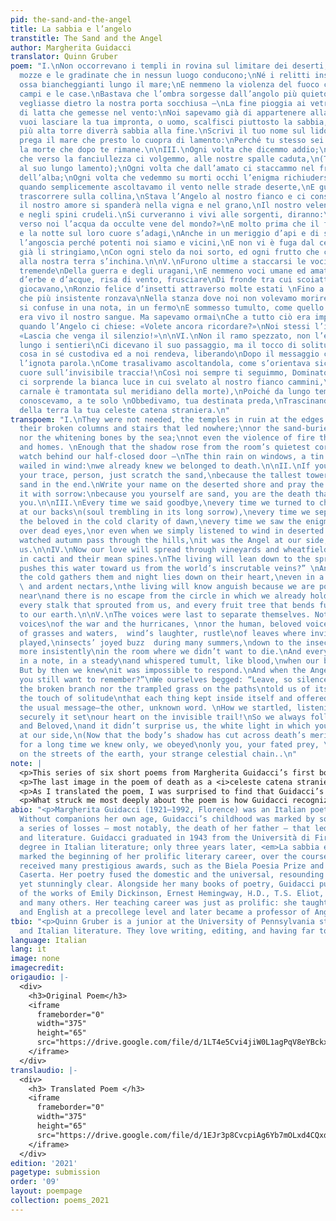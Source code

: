 ```yaml
---
pid: the-sand-and-the-angel
title: La sabbia e l’angelo
transtitle: The Sand and the Angel
author: Margherita Guidacci
translator: Quinn Gruber
poem: "I.\nNon occorrevano i templi in rovina sul limitare dei deserti,\nCon le colonne
  mozze e le gradinate che in nessun luogo conducono;\nNé i relitti insabbiati, le
  ossa biancheggianti lungo il mare;\nE nemmeno la violenza del fuoco contro i nostri
  campi e le case.\nBastava che l’ombra sorgesse dall’angolo più quieto della stanza,\nO
  vegliasse dietro la nostra porta socchiusa —\nLa fine pioggia ai vetri, un pezzo
  di latta che gemesse nel vento:\nNoi sapevamo già di appartenere alla morte.\n\nII.\nSe
  vuoi lasciare la tua impronta, o uomo, scalfisci piuttosto la sabbia,\nPerché la
  più alta torre diverrà sabbia alla fine.\nScrivi il tuo nome sul lido deserto, e
  prega il mare che presto lo cuopra di lamento:\nPerché tu stesso sei sabbia, sei
  la morte che dopo te rimane.\n\nIII.\nOgni volta che dicemmo addio;\nOgni volta
  che verso la fanciullezza ci volgemmo, alle nostre spalle caduta,\n(Tremando l’anima
  al suo lungo lamento);\nOgni volta che dall’amato ci staccammo nel freddo chiarore
  dell’alba;\nOgni volta che vedemmo su morti occhi l’enigma richiudersi;\nO anche
  quando semplicemente ascoltavamo il vento nelle strade deserte,\nE guardavamo l’autunno
  trascorrere sulla collina,\nStava l’Angelo al nostro fianco e ci consumava.\n\nIV.\nOra
  il nostro amore si spanderà nella vigna e nel grano,\nIl nostro veleno nei cactus
  e negli spini crudeli.\nSi curveranno i vivi alle sorgenti, diranno:\n«Chi spinse
  verso noi l’acqua da occulte vene del mondo?»\nE molto prima che il freddo li colga
  e la notte sul loro cuore s’adagi,\nAnche in un meriggio d’api e di succhi ardenti,\nConosceranno
  l’angoscia perché potenti noi siamo e vicini,\nE non vi è fuga dal cerchio in cui
  già li stringiamo,\nCon ogni stelo da noi sorto, ed ogni frutto che colmo e grave
  alla nostra terra s’inchina.\n\nV.\nFurono ultime a staccarsi le voci. Non le voci
  tremende\nDella guerra e degli uragani,\nE nemmeno voci umane ed amate,\nMa mormorii
  d’erbe e d’acque, risa di vento, frusciare\nDi fronde tra cui scoiattoli invisibili
  giocavano,\nRonzio felice d’insetti attraverso molte estati \nFino a quell’insetto
  che più insistente ronzava\nNella stanza dove noi non volevamo morire.\nE tutto
  si confuse in una nota, in un fermo\nE sommesso tumulto, come quello del sangue\nQuando
  era vivo il nostro sangue. Ma sapevamo ormai\nChe a tutto ciò era impossibile rispondere.\nE
  quando l’Angelo ci chiese: «Volete ancora ricordare?»\nNoi stessi l’implorammo:
  «Lascia che venga il silenzio!»\n\nVI.\nNon il ramo spezzato, non l’erba scomposta
  lungo i sentieri\nCi dicevano il suo passaggio, ma il tocco di solitudine\nChe ogni
  cosa in sé custodiva ed a noi rendeva, liberando\nDopo il messaggio consueto l’altra,
  l’ignota parola.\nCome trasalivamo ascoltandola, come s’orientava sicuro\nIl nostro
  cuore sull’invisibile traccia!\nCosì noi sempre ti seguimmo, Dominatore ed Amato,\nNé
  ci sorprende la bianca luce in cui svelato al nostro fianco cammini,\n(Ora che l’ombra
  carnale è tramontata sul meridiano della morte),\nPoiché da lungo tempo te solo
  conoscevamo, a te solo \nObbedivamo, tua destinata preda,\nTrascinando sulle vie
  della terra la tua celeste catena straniera.\n"
transpoem: "I.\nThey were not needed, the temples in ruin at the edges of deserts,\nwith
  their broken columns and stairs that led nowhere;\nnor the sand-buried shipwrecks,
  nor the whitening bones by the sea;\nnot even the violence of fire through our fields
  and homes. \nEnough that the shadow rose from the room’s quietest corner,\nor kept
  watch behind our half-closed door —\nThe thin rain on windows, a tin sheet that
  wailed in wind:\nwe already knew we belonged to death.\n\nII.\nIf you want to leave
  your trace, person, just scratch the sand,\nbecause the tallest tower will become
  sand in the end.\nWrite your name on the deserted shore and pray the sea soon covers
  it with sorrow:\nbecause you yourself are sand, you are the death that remains after
  you.\n\nIII.\nEvery time we said goodbye,\nevery time we turned to childhood fallen
  at our backs\n(soul trembling in its long sorrow),\nevery time we separated from
  the beloved in the cold clarity of dawn,\nevery time we saw the enigma reseal itself
  over dead eyes,\nor even when we simply listened to wind in deserted streets,\nand
  watched autumn pass through the hills,\nit was the Angel at our side, consuming
  us.\n\nIV.\nNow our love will spread through vineyards and wheatfields, \nour venom
  in cacti and their mean spines.\nThe living will lean down to the springs and ask:\n“Who
  pushes this water toward us from the world’s inscrutable veins?” \nAnd long before
  the cold gathers them and night lies down on their heart,\neven in a midday of bees
  \ and ardent nectars,\nthe living will know anguish because we are powerful and
  near\nand there is no escape from the circle in which we already hold them,\nwith
  every stalk that sprouted from us, and every fruit tree that bends full and grave
  to our earth.\n\nV.\nThe voices were last to separate themselves. Not the massive
  voices\nof the war and the hurricanes, \nnor the human, beloved voices,\nbut murmurs
  of grasses and waters,  wind’s laughter, rustle\nof leaves where invisible squirrels
  played,\ninsects’ joyed buzz  during many summers,\ndown to the insect that buzzed
  more insistently\nin the room where we didn’t want to die.\nAnd everything collided
  in a note, in a steady\nand whispered tumult, like blood,\nwhen our blood was living.
  But by then we knew\nit was impossible to respond.\nAnd when the Angel asked: “Do
  you still want to remember?”\nWe ourselves begged: “Leave, so silence comes!”\n\n\nVI.\nNeither
  the broken branch nor the trampled grass on the paths\ntold us of its passage, but
  the touch of solitude\nthat each thing kept inside itself and offered us, freeing—\nafter
  the usual message—the other, unknown word. \nHow we startled, listening to it, how
  securely it set\nour heart on the invisible trail!\nSo we always followed you, Ruler
  and Beloved,\nand it didn’t surprise us, the white light in which you walked unveiled
  at our side,\n(Now that the body’s shadow has cut across death’s meridian),\nSince
  for a long time we knew only, we obeyed\nonly you, your fated prey, \nDragging,
  on the streets of the earth, your strange celestial chain..\n"
note: |
  <p>This series of six short poems from Margherita Guidacci’s first book of poetry, <em>La sabbia e l’angelo</em> (<em>The Sand and the Angel</em>, 1946) reckons with the relationship between humans and nature, as well as the broader cycle of life and death.</p>
  <p>The last image in the poem of death as a <i>celeste catena straniera</i>, a “strange celestial chain,” particularly captivated me and guided my translation. I translated <em>straniero</em> as “strange” rather than the usual “foreign” because the Angel, a sort of overseer of the life/death balance, is a continuous presence in human life. I wanted “strange” to capture our inability to reconcile our knowledge of death with our own desire to live; we know death intimately, but are unable to fully comprehend what it entails.</p>
  <p>As I translated the poem, I was surprised to find that Guidacci’s voice, both direct and clear, cosmic and spiritual, had an almost Romantic lilt in English that comes across in phrases such as <i>o uomo</i> (“O man,” which I translated simply as “person”) and <i>Dominatore ed Amato</i> (“Ruler and Lover”). It’s crucial to note that Guidacci was not invested in the closed style of her contemporaries, the Hermetic poets; she instead used a more “ordinary” language to form the complex meanings and sounds of her works. Keeping this in mind, I tried to adhere as closely as I could to the flexible sentence order common to Italian while still maintaining sense in English, to convey that sense of familiarity and strangeness that coexists in the work.</p>
  <p>What struck me most deeply about the poem is how Guidacci recognizes the brevity of human life without assuming that our lives do not matter because of it. Rather, our absence serves as a permanent reminder of our existence: “Perché tu stesso sei sabbia, sei la morte che dopo te rimane.” “Because you yourself are sand, you are the death that remains after you.”</p>
abio: "<p>Margherita Guidacci (1921–1992, Florence) was an Italian poet and translator.
  Without companions her own age, Guidacci’s childhood was marked by solitude and
  a series of losses — most notably, the death of her father — that led her to poetry
  and literature. Guidacci graduated in 1943 from the Università di Firenze with a
  degree in Italian literature; only three years later, <em>La sabbia e l’angelo</em>
  marked the beginning of her prolific literary career, over the course of which she
  received many prestigious awards, such as the Biela Poesia Prize and the Premio
  Caserta. Her poetry fused the domestic and the universal, resounding with deep emotion,
  yet stunningly clear. Alongside her many books of poetry, Guidacci published translations
  of the works of Emily Dickinson, Ernest Hemingway, H.D., T.S. Eliot, John Donne,
  and many others. Her teaching career was just as prolific: she taught Latin, Greek,
  and English at a precollege level and later became a professor of Anglophone literature.</p>"
tbio: "<p>Quinn Gruber is a junior at the University of Pennsylvania studying English
  and Italian literature. They love writing, editing, and having far too many hobbies.</p>"
language: Italian
lang: it
image: none
imagecredit: 
origaudio: |-
  <div>
    <h3>Original Poem</h3>
    <iframe
      frameborder="0"
      width="375"
      height="65"
      src="https://drive.google.com/file/d/1LT4e5Cvi4jiW0L1agPqV8eYBckxlxT4n/preview">
    </iframe>
  </div>
translaudio: |-
  <div>
    <h3> Translated Poem </h3>
    <iframe
      frameborder="0"
      width="375"
      height="65"
      src="https://drive.google.com/file/d/1EJr3p8CvcpiAg6Yb7mOLxd4CQxd8GWwT/preview">
    </iframe>
  </div>
edition: '2021'
pagetype: submission
order: '09'
layout: poempage
collection: poems_2021
---
```


